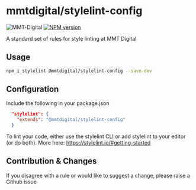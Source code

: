 # mmtdigital/stylelint-config 

![MMT-Digital](https://img.shields.io/badge/MMT-Digital-red.svg)
[![NPM version][npm-image]][npm-url]

A standard set of rules for style linting at MMT Digital

## Usage
```bash
npm i stylelint @mmtdigital/stylelint-config --save-dev
```

## Configuration
Include the following in your package.json
```json
  "stylelint": {
    "extends": "@mmtdigital/stylelint-config"
  }
```

To lint your code, either use the stylelint CLI or add stylelint to your editor (or do both). More here: https://stylelint.io/#getting-started

## Contribution & Changes
If you disagree with a rule or would like to suggest a change, please raise a Github issue

[npm-image]: https://img.shields.io/npm/v/@mmtdigital/stylelint-config.svg
[npm-url]: https://www.npmjs.com/package/@mmtdigital/stylelint-config
